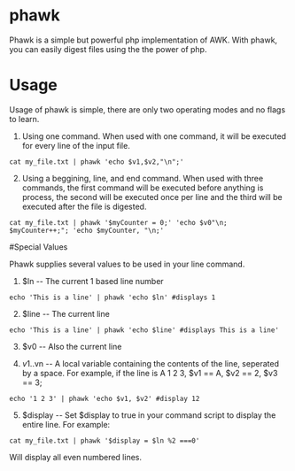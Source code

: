 # phawk
Phawk is a simple but powerful php implementation of AWK. With phawk, you can easily digest files using the the power of php. 

# Usage
Usage of phawk is simple, there are only two operating modes and no flags to learn.

1) Using one command. When used with one command, it will be executed for every line of the input file. 

`
cat my_file.txt | phawk 'echo $v1,$v2,"\n";'
`

2) Using a beggining, line, and end command. When used with three commands, the first command will be executed before anything is process, the second will be executed once per line and the third will be executed after the file is digested. 

`
cat my_file.txt | phawk '$myCounter = 0;' 'echo $v0"\n; $myCounter++;"; 'echo $myCounter, "\n;'
`

#Special Values

Phawk supplies several values to be used in your line command. 

1) $ln       -- The current 1 based line number

`
echo 'This is a line' | phawk 'echo $ln' #displays 1 
`


2) $line     -- The current line


`
echo 'This is a line' | phawk 'echo $line' #displays This is a line'
`

3) $v0       -- Also the current line

4) $v1..$vn  -- A local variable containing the contents of the line, seperated by a space. For example, if the line is A 1 2 3, $v1 == A, $v2 == 2, $v3 == 3;

`
echo '1 2 3' | phawk 'echo $v1, $v2' #display 12 
`

5) $display  -- Set $display to true in your command script to display the entire line. For example:

`
cat my_file.txt | phawk '$display = $ln %2 ===0'
`

Will display all even numbered lines. 



 



